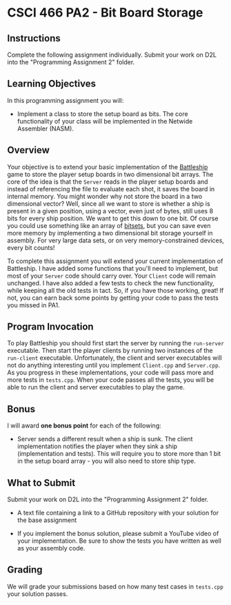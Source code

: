# CSCI 466 PA2 - Bit Board Storage

## Instructions


Complete the following assignment individually.
Submit your work on D2L into the "Programming Assignment 2" folder. 


## Learning Objectives

In this programming assignment you will:

- Implement a class to store the setup board as bits. The core functionality of your class will be implemented in the
 Netwide Assembler (NASM).


## Overview

Your objective is to extend your basic implementation of the 
[Battleship](https://en.wikipedia.org/wiki/Battleship_\(game\)) 
game to store the player setup boards in two dimensional bit arrays.
The core of the idea is that the `Server` reads in the player setup boards and instead of referencing the file to
 evaluate each shot, it saves the board in internal memory.
You might wonder why not store the board in a two dimensional vector?
Well, since all we want to store is whether a ship is present in a given position, using a vector, even just of bytes, still uses 8 bits for every ship position. 
We want to get this down to one bit.
Of course you could use something like an array of [bitsets](http://www.cplusplus.com/reference/bitset/bitset/), but
 you can save even more memory by implementing a two dimensional bit storage yourself in assembly.
For very large data sets, or on very memory-constrained devices, every bit counts!

To complete this assignment you will extend your current implementation of Battleship.
I have added some functions that you'll need to implement, but most of your `Server` code should carry over. 
Your `Client` code will remain unchanged.
I have also added a few tests to check the new functionality, while keeping all the old tests in tact.
So, if you have those working, great! 
If not, you can earn back some points by getting your code to pass the tests you missed in PA1.


## Program Invocation

To play Battleship you should first start the server by running the `run-server` executable.
Then start the player clients by running two instances of the `run-client` executable.
Unfortunately, the client and server executables will not do anything interesting until you implement `Client.cpp` 
and `Server.cpp`.
As you progress in these implementations, your code will pass more and more tests in `tests.cpp`.
When your code passes all the tests, you will be able to run the client and server executables to play the game.


## Bonus 

I will award __one bonus point__ for each of the following:  

* Server sends a different result when a ship is sunk. The client implementation notifies the player when they sink a
 ship (implementation and tests). 
 This will require you to store more than 1 bit in the setup board array - you will also need to store ship type.


## What to Submit

Submit your work on D2L into the "Programming Assignment 2" folder. 

* A text file containing a link to a GitHub repository with your solution for the base assignment

* If you implement the bonus solution, please submit a YouTube video of your implementation. 
Be sure to show the tests you have written as well as your assembly code.


## Grading 

We will grade your submissions based on how many test cases in `tests.cpp` your solution passes.



